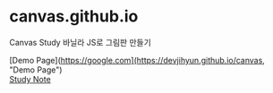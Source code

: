 # canvas.github.io

Canvas Study
바닐라 JS로 그림판 만들기

[Demo Page](https://google.com](https://devjihyun.github.io/canvas, "Demo Page")   
[Study Note](https://devjihyun.github.io/canvas/note.html, "Study Note")
